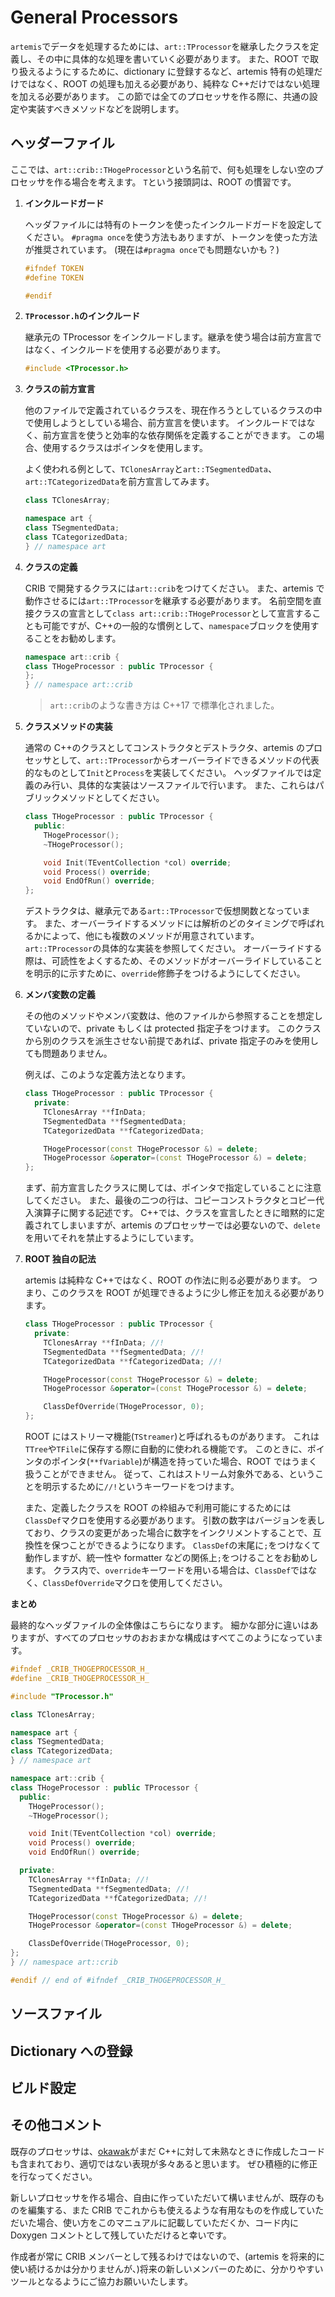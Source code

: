 # General Processors

`artemis`でデータを処理するためには、`art::TProcessor`を継承したクラスを定義し、その中に具体的な処理を書いていく必要があります。
また、ROOT で取り扱えるようにするために、dictionary に登録するなど、artemis 特有の処理だけではなく、ROOT の処理も加える必要があり、純粋な C++だけではない処理を加える必要があります。
この節では全てのプロセッサを作る際に、共通の設定や実装すべきメソッドなどを説明します。

## ヘッダーファイル

ここでは、`art::crib::THogeProcessor`という名前で、何も処理をしない空のプロセッサを作る場合を考えます。
`T`という接頭詞は、ROOT の慣習です。

1. **インクルードガード**

   ヘッダファイルには特有のトークンを使ったインクルードガードを設定してください。
   `#pragma once`を使う方法もありますが、トークンを使った方法が推奨されています。
   (現在は`#pragma once`でも問題ないかも？)

   ```cpp
   #ifndef TOKEN
   #define TOKEN

   #endif
   ```

2. **`TProcessor.h`のインクルード**

   継承元の TProcessor をインクルードします。継承を使う場合は前方宣言ではなく、インクルードを使用する必要があります。

   ```cpp
   #include <TProcessor.h>
   ```

3. **クラスの前方宣言**

   他のファイルで定義されているクラスを、現在作ろうとしているクラスの中で使用しようとしている場合、前方宣言を使います。
   インクルードではなく、前方宣言を使うと効率的な依存関係を定義することができます。
   この場合、使用するクラスはポインタを使用します。

   よく使われる例として、`TClonesArray`と`art::TSegmentedData`、`art::TCategorizedData`を前方宣言してみます。

   ```cpp
   class TClonesArray;

   namespace art {
   class TSegmentedData;
   class TCategorizedData;
   } // namespace art
   ```

4. **クラスの定義**

   CRIB で開発するクラスには`art::crib`をつけてください。
   また、artemis で動作させるには`art::TProcessor`を継承する必要があります。
   名前空間を直接クラスの宣言として`class art::crib::THogeProcessor`として宣言することも可能ですが、C++の一般的な慣例として、`namespace`ブロックを使用することをお勧めします。

   ```cpp
   namespace art::crib {
   class THogeProcessor : public TProcessor {
   };
   } // namespace art::crib
   ```

   > `art::crib`のような書き方は C++17 で標準化されました。

5. **クラスメソッドの実装**

   通常の C++のクラスとしてコンストラクタとデストラクタ、artemis のプロセッサとして、`art::TProcessor`からオーバーライドできるメソッドの代表的なものとして`Init`と`Process`を実装してください。
   ヘッダファイルでは定義のみ行い、具体的な実装はソースファイルで行います。
   また、これらはパブリックメソッドとしてください。

   ```cpp
   class THogeProcessor : public TProcessor {
     public:
       THogeProcessor();
       ~THogeProcessor();

       void Init(TEventCollection *col) override;
       void Process() override;
       void EndOfRun() override;
   };
   ```

   デストラクタは、継承元である`art::TProcessor`で仮想関数となっています。
   また、オーバーライドするメソッドには解析のどのタイミングで呼ばれるかによって、他にも複数のメソッドが用意されています。
   `art::TProcessor`の具体的な実装を参照してください。
   オーバーライドする際は、可読性をよくするため、そのメソッドがオーバーライドしていることを明示的に示すために、`override`修飾子をつけるようにしてください。

6. **メンバ変数の定義**

   その他のメソッドやメンバ変数は、他のファイルから参照することを想定していないので、private もしくは protected 指定子をつけます。
   このクラスから別のクラスを派生させない前提であれば、private 指定子のみを使用しても問題ありません。

   例えば、このような定義方法となります。

   ```cpp
   class THogeProcessor : public TProcessor {
     private:
       TClonesArray **fInData;
       TSegmentedData **fSegmentedData;
       TCategorizedData **fCategorizedData;

       THogeProcessor(const THogeProcessor &) = delete;
       THogeProcessor &operator=(const THogeProcessor &) = delete;
   };
   ```

   まず、前方宣言したクラスに関しては、ポインタで指定していることに注意してください。
   また、最後の二つの行は、コピーコンストラクタとコピー代入演算子に関する記述です。
   C++では、クラスを宣言したときに暗黙的に定義されてしまいますが、artemis のプロセッサーでは必要ないので、`delete`を用いてそれを禁止するようにしています。

7. **ROOT 独自の記法**

   artemis は純粋な C++ではなく、ROOT の作法に則る必要があります。
   つまり、このクラスを ROOT が処理できるように少し修正を加える必要があります。

   ```cpp
   class THogeProcessor : public TProcessor {
     private:
       TClonesArray **fInData; //!
       TSegmentedData **fSegmentedData; //!
       TCategorizedData **fCategorizedData; //!

       THogeProcessor(const THogeProcessor &) = delete;
       THogeProcessor &operator=(const THogeProcessor &) = delete;

       ClassDefOverride(THogeProcessor, 0);
   };
   ```

   ROOT にはストリーマ機能(`TStreamer`)と呼ばれるものがあります。
   これは`TTree`や`TFile`に保存する際に自動的に使われる機能です。
   このときに、ポインタのポインタ(`**fVariable`)が構造を持っていた場合、ROOT ではうまく扱うことができません。
   従って、これはストリーム対象外である、ということを明示するために`//!`というキーワードをつけます。

   また、定義したクラスを ROOT の枠組みで利用可能にするためには`ClassDef`マクロを使用する必要があります。
   引数の数字はバージョンを表しており、クラスの変更があった場合に数字をインクリメントすることで、互換性を保つことができるようになります。
   `ClassDef`の末尾に`;`をつけなくて動作しますが、統一性や formatter などの関係上`;`をつけることをお勧めします。
   クラス内で、`override`キーワードを用いる場合は、`ClassDef`ではなく、`ClassDefOverride`マクロを使用してください。

**まとめ**

最終的なヘッダファイルの全体像はこちらになります。
細かな部分に違いはありますが、すべてのプロセッサのおおまかな構成はすべてこのようになっています。

```cpp
#ifndef _CRIB_THOGEPROCESSOR_H_
#define _CRIB_THOGEPROCESSOR_H_

#include "TProcessor.h"

class TClonesArray;

namespace art {
class TSegmentedData;
class TCategorizedData;
} // namespace art

namespace art::crib {
class THogeProcessor : public TProcessor {
  public:
    THogeProcessor();
    ~THogeProcessor();

    void Init(TEventCollection *col) override;
    void Process() override;
    void EndOfRun() override;

  private:
    TClonesArray **fInData; //!
    TSegmentedData **fSegmentedData; //!
    TCategorizedData **fCategorizedData; //!

    THogeProcessor(const THogeProcessor &) = delete;
    THogeProcessor &operator=(const THogeProcessor &) = delete;

    ClassDefOverride(THogeProcessor, 0);
};
} // namespace art::crib

#endif // end of #ifndef _CRIB_THOGEPROCESSOR_H_
```

## ソースファイル

## Dictionary への登録

## ビルド設定

## その他コメント

既存のプロセッサは、[okawak](https://github.com/okawak/)がまだ C++に対して未熟なときに作成したコードも含まれており、適切ではない表現が多々あると思います。
ぜひ積極的に修正を行なってください。

新しいプロセッサを作る場合、自由に作っていただいて構いませんが、既存のものを編集する、また CRIB でこれからも使えるような有用なものを作成していただいた場合、使い方をこのマニュアルに記載していただくか、コード内に Doxygen コメントとして残していただけると幸いです。

作成者が常に CRIB メンバーとして残るわけではないので、(artemis を将来的に使い続けるかは分かりませんが、)将来の新しいメンバーのために、分かりやすいツールとなるようにご協力お願いいたします。
